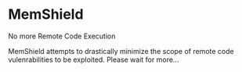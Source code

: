 # MemShield
No more Remote Code Execution

MemShield attempts to drastically minimize the scope of remote code vulenrabilities to be exploited. Please wait for more...
